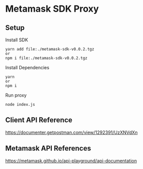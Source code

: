 # Metamask SDK Proxy

## Setup

Install SDK

```
yarn add file:./metamask-sdk-v0.0.2.tgz
or
npm i file:./metamask-sdk-v0.0.2.tgz
```

Install Dependencies

```
yarn
or
npm i
```

Run proxy

```
node index.js
```

## Client API Reference

https://documenter.getpostman.com/view/1292391/UzXNVdXn

## Metamask API References

https://metamask.github.io/api-playground/api-documentation
